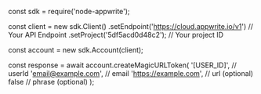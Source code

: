 const sdk = require('node-appwrite');

const client = new sdk.Client()
    .setEndpoint('https://cloud.appwrite.io/v1') // Your API Endpoint
    .setProject('5df5acd0d48c2'); // Your project ID

const account = new sdk.Account(client);

const response = await account.createMagicURLToken(
    '[USER_ID]', // userId
    'email@example.com', // email
    'https://example.com', // url (optional)
    false // phrase (optional)
);
